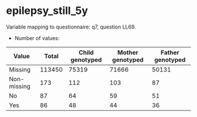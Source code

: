 # epilepsy_still_5y
Variable mapping to questionnaire: q7, question LL69.
- Number of values:

| Value | Total | Child genotyped | Mother genotyped | Father genotyped |
| ----- | ----- | --------------- | ---------------- | ---------------- |
| Missing | 113450 | 75319 | 71666 | 50131 |
| Non-missing | 173 | 112 | 103 | 87 |
| No | 87 | 64 | 59 |51 |
| Yes | 86 | 48 | 44 |36 |



